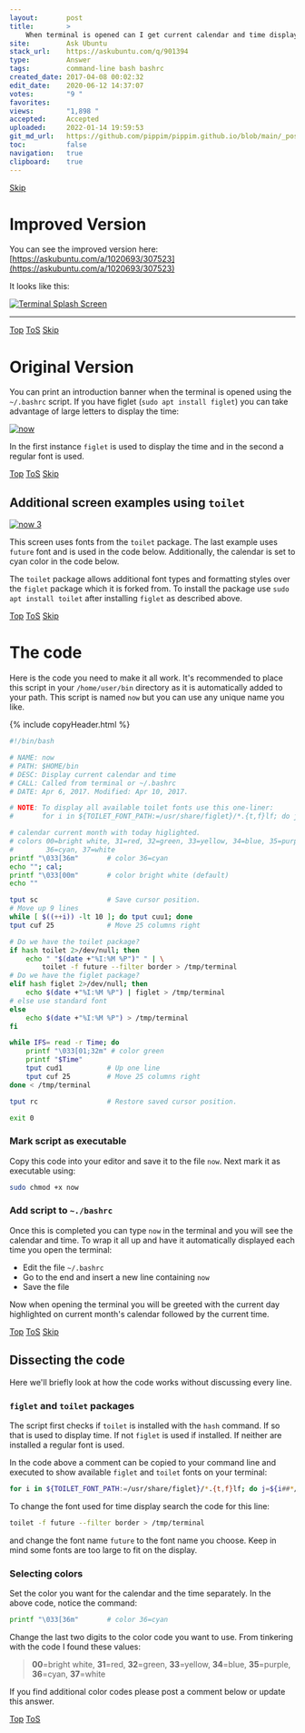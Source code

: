 ```yaml
---
layout:       post
title:        >
    When terminal is opened can I get current calendar and time displayed?
site:         Ask Ubuntu
stack_url:    https://askubuntu.com/q/901394
type:         Answer
tags:         command-line bash bashrc
created_date: 2017-04-08 00:02:32
edit_date:    2020-06-12 14:37:07
votes:        "9 "
favorites:    
views:        "1,898 "
accepted:     Accepted
uploaded:     2022-01-14 19:59:53
git_md_url:   https://github.com/pippim/pippim.github.io/blob/main/_posts/2017/2017-04-08-When-terminal-is-opened-can-I-get-current-calendar-and-time-displayed^.md
toc:          false
navigation:   true
clipboard:    true
---
```



<a id="hdr1"></a>
<div class="hdr-bar">  <a href="#hdr2" class ="hdr-btn">Skip</a></div>

# Improved Version

You can see the improved version here: [https://askubuntu.com/a/1020693/307523](https://askubuntu.com/a/1020693/307523)

It looks like this:

[![Terminal Splash Screen][3]][3]


----------



<a id="hdr2"></a>
<div class="hdr-bar">  <a href="#" class ="hdr-btn">Top</a>  <a href="#hdr1" class ="hdr-btn">ToS</a>  <a href="#hdr3" class ="hdr-btn">Skip</a></div>

# Original Version

<!-- Language-all: lang-bash -->

You can print an introduction banner when the terminal is opened using the `~/.bashrc` script. If you have figlet (`sudo apt install figlet`) you can take advantage of large letters to display the time:

[![now][1]][1]

In the first instance `figlet` is used to display the time and in the second a regular font is used.


<a id="hdr3"></a>
<div class="hdr-bar">  <a href="#" class ="hdr-btn">Top</a>  <a href="#hdr2" class ="hdr-btn">ToS</a>  <a href="#hdr4" class ="hdr-btn">Skip</a></div>

## Additional screen examples using `toilet`

[![now 3][2]][2]

This screen uses fonts from the `toilet` package. The last example uses `future` font and is used in the code below. Additionally, the calendar is set to cyan color in the code below.

The `toilet` package allows additional font types and formatting styles over the `figlet` package which it is forked from. To install the package use `sudo apt install toilet` after installing `figlet` as described above.


<a id="hdr4"></a>
<div class="hdr-bar">  <a href="#" class ="hdr-btn">Top</a>  <a href="#hdr3" class ="hdr-btn">ToS</a>  <a href="#hdr5" class ="hdr-btn">Skip</a></div>

# The code

Here is the code you need to make it all work. It's recommended to place this script in your `/home/user/bin` directory as it is automatically added to your path. This script is named `now` but you can use any unique name you like.



{% include copyHeader.html %}
``` bash
#!/bin/bash

# NAME: now
# PATH: $HOME/bin
# DESC: Display current calendar and time
# CALL: Called from terminal or ~/.bashrc
# DATE: Apr 6, 2017. Modified: Apr 10, 2017.

# NOTE: To display all available toilet fonts use this one-liner:
#       for i in ${TOILET_FONT_PATH:=/usr/share/figlet}/*.{t,f}lf; do j=${i##*/}; toilet -d "${i%/*}" -f "$j" "${j%.*}"; done

# calendar current month with today higlighted.
# colors 00=bright white, 31=red, 32=green, 33=yellow, 34=blue, 35=purple,
#        36=cyan, 37=white
printf "\033[36m"       # color 36=cyan
echo ""; cal;
printf "\033[00m"       # color bright white (default)
echo ""

tput sc                 # Save cursor position.
# Move up 9 lines
while [ $((++i)) -lt 10 ]; do tput cuu1; done
tput cuf 25             # Move 25 columns right

# Do we have the toilet package?
if hash toilet 2>/dev/null; then
    echo " "$(date +"%I:%M %P")" " | \
        toilet -f future --filter border > /tmp/terminal
# Do we have the figlet package?
elif hash figlet 2>/dev/null; then
    echo $(date +"%I:%M %P") | figlet > /tmp/terminal
# else use standard font
else
    echo $(date +"%I:%M %P") > /tmp/terminal
fi

while IFS= read -r Time; do
    printf "\033[01;32m" # color green
    printf "$Time"
    tput cud1           # Up one line
    tput cuf 25         # Move 25 columns right
done < /tmp/terminal

tput rc                 # Restore saved cursor position.

exit 0

```

### Mark script as executable

Copy this code into your editor and save it to the file `now`. Next mark it as executable using:

``` bash
sudo chmod +x now

```

### Add script to `~./bashrc`

Once this is completed you can type `now` in the terminal and you will see the calendar and time. To wrap it all up and have it automatically displayed each time you open the terminal:

- Edit the file `~/.bashrc`
- Go to the end and insert a new line containing `now`
- Save the file

Now when opening the terminal you will be greeted with the current day highlighted on current month's calendar followed by the current time.


<a id="hdr5"></a>
<div class="hdr-bar">  <a href="#" class ="hdr-btn">Top</a>  <a href="#hdr4" class ="hdr-btn">ToS</a>  <a href="#hdr6" class ="hdr-btn">Skip</a></div>

## Dissecting the code

Here we'll briefly look at how the code works without discussing every line.

### `figlet` and `toilet` packages

The script first checks if `toilet` is installed with the `hash` command. If so that is used to display time. If not `figlet` is used if installed. If neither are installed a regular font is used.

In the code above a comment can be copied to your command line and executed to show available `figlet` and `toilet` fonts on your terminal:

``` bash
for i in ${TOILET_FONT_PATH:=/usr/share/figlet}/*.{t,f}lf; do j=${i##*/}; toilet -d "${i%/*}" -f "$j" "${j%.*}"; done

```

To change the font used for time display search the code for this line:

``` bash
toilet -f future --filter border > /tmp/terminal

```

and change the font name `future` to the font name you choose. Keep in mind some fonts are too large to fit on the display.

### Selecting colors

Set the color you want for the calendar and the time separately. In the above code, notice the command:

``` bash
printf "\033[36m"       # color 36=cyan

```

Change the last two digits to the color code you want to use. From tinkering with the code I found these values:

> **00**=bright white, **31**=red, **32**=green, **33**=yellow, **34**=blue, **35**=purple, **36**=cyan, **37**=white  

If you find additional color codes please post a comment below or update this answer.


  [1]: https://i.stack.imgur.com/nLPhV.png
  [2]: https://i.stack.imgur.com/MkX4d.png
  [3]: https://i.stack.imgur.com/neTG7.png


<a id="hdr6"></a>
<div class="hdr-bar">  <a href="#" class ="hdr-btn">Top</a>  <a href="#hdr5" class ="hdr-btn">ToS</a></div>

